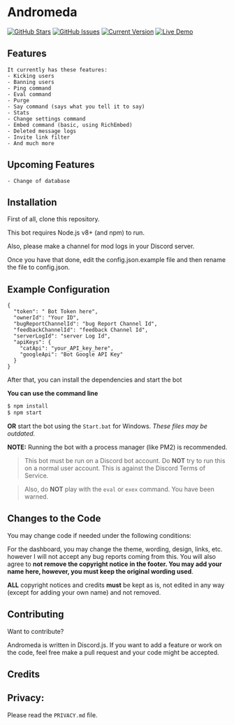 # Andromeda

[![GitHub Stars](https://img.shields.io/github/stars/IgorAntun/node-chat.svg)](https://github.com/GumptiousCone14/Andromeda) [![GitHub Issues](https://img.shields.io/github/issues/IgorAntun/node-chat.svg)](https://github.com/IgorAntun/node-chat/issues) [![Current Version](https://img.shields.io/badge/version-1.0.7-green.svg)](https://github.com/GumptiousCone14/Andromeda) [![Live Demo](https://img.shields.io/badge/demo-online-green.svg)](https://igorantun.com/chat)

## Features
```
It currently has these features:
- Kicking users
- Banning users
- Ping command
- Eval command
- Purge
- Say command (says what you tell it to say)
- Stats
- Change settings command
- Embed command (basic, using RichEmbed)
- Deleted message logs
- Invite link filter
- And much more
```

## Upcoming Features
```
- Change of database
```

## Installation

First of all, clone this repository.

This bot requires Node.js v8+ (and npm) to run.

Also, please make a channel for mod logs in your Discord server.

Once you have that done, edit the config.json.example file and then rename the file to config.json.

## Example Configuration
```
{
  "token": " Bot Token here",
  "ownerId": "Your ID",
  "bugReportChannelId": "bug Report Channel Id",
  "feedbackChannelId": "feedback Channel Id",
  "serverLogId": "server Log Id",
  "apiKeys": {
    "catApi": "your_API_key_here",
    "googleApi": "Bot Google API Key"
  }
}
```

After that, you can install the dependencies and start the bot


**You can use the command line**

```bash
$ npm install 
$ npm start
```

**OR** start the bot using the `Start.bat` for Windows. _These files may be outdated._

**NOTE:** Running the bot with a process manager (like PM2) is recommended.

>This bot must be run on a Discord bot account. Do __NOT__ try to run this on a normal user account. This is against the Discord Terms of Service.

>Also, do __NOT__ play with the `eval` or `exex` command. You have been warned.

## Changes to the Code

You may change code if needed under the following conditions:

For the dashboard, you may change the theme, wording, design, links, etc. however I will not accept any bug reports coming from this. You will also agree to **not remove the copyright notice in the footer. You may add your name here, however, you must keep the original wording used**.

**ALL** copyright notices and credits **must** be kept as is, not edited in any way (except for adding your own name) and not removed.

## Contributing

Want to contribute?

Andromeda is written in Discord.js. If you want to add a feature or work on the code, feel free make a pull request and your code might be accepted.

## Credits


## Privacy:

Please read the `PRIVACY.md` file.